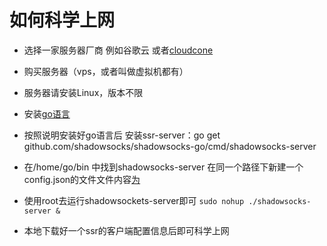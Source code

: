 # 如何科学上网

- 选择一家服务器厂商 例如谷歌云 或者[cloudcone](https://app.cloudcone.com/?ref=2525)

-  购买服务器（vps，或者叫做虚拟机都有）

- 服务器请安装Linux，版本不限

- 安装[go语言](https://golang.google.cn/dl/)

- 按照说明安装好go语言后 安装ssr-server：go get github.com/shadowsocks/shadowsocks-go/cmd/shadowsocks-server

- 在/home/go/bin 中找到shadowsocks-server 在同一个路径下新建一个config.json的文件文件内容[为](https://github.com/shadowsocks/shadowsocks-go/blob/master/config.json)

- 使用root去运行shadowsockets-server即可 `sudo nohup ./shadowsocks-server &`

- 本地下载好一个ssr的客户端配置信息后即可科学上网
